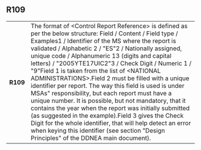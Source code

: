 ## R109
<table>
 <tr>
  <th>
   R109
  </th>
  <td>
   The format of &lt;Control Report Reference&gt; is defined as per the below structure: Field / Content / Field type / Examples1 / Identifier of the MS where the report is validated / Alphabetic 2 / "ES"2 / Nationally assigned, unique code / Alphanumeric 13 (digits and capital letters) / "2005YTE17UIC2"3 / Check Digit / Numeric 1 / "9"Field 1 is taken from the list of &lt;NATIONAL ADMINISTRATIONS&gt;.Field 2 must be filled with a unique identifier per report. The way this field is used is under MSAs" responsibility, but each report must have a unique number. It is possible, but not mandatory, that it contains the year when the report was initially submitted (as suggested in the example).Field 3 gives the Check Digit for the whole identifier, that will help detect an error when keying this identifier (see section "Design Principles" of the DDNEA main document).
  </td>
 </tr>
</table>
